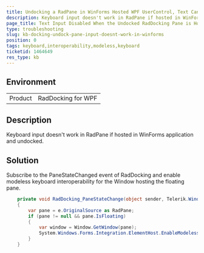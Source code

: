 ```yaml
---
title: Undocking a RadPane in WinForms Hosted WPF UserControl, Text Cannot be Entered to a TextBox Inside the Pane
description: Keyboard input doesn't work in RadPane if hosted in WinForms application and if the pane is floating.
page_title: Text Input Disabled When the Undocked RadDocking Pane is Hosted in WinForms Application
type: troubleshooting
slug: kb-docking-undock-pane-input-doesnt-work-in-winforms
position: 0
tags: keyboard,interoperability,modeless,keyboard
ticketid: 1464649
res_type: kb
---
```


## Environment
<table>
	<tr>
		<td>Product</td>
		<td>RadDocking for WPF</td>
	</tr>
</table>

## Description

Keyboard input doesn't work in RadPane if hosted in WinForms application and undocked.

## Solution

Subscribe to the PaneStateChanged event of RadDocking and enable modeless keyboard interoperability for the Window hosting the floating pane.


```C#
	private void RadDocking_PaneStateChange(object sender, Telerik.Windows.RadRoutedEventArgs e)
	{
		var pane = e.OriginalSource as RadPane;
		if (pane != null && pane.IsFloating)
		{
			var window = Window.GetWindow(pane);
			System.Windows.Forms.Integration.ElementHost.EnableModelessKeyboardInterop(window);
		}
	}
```
